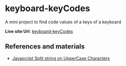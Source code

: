 # keyboard-keyCodes
A mini project to find code values of a keys of a keyboard

**Live site Url**: [keyboard-keyCodes](https://vaishakks.github.io/keyboard-keyCodes/)

## References and materials 

- [Javascript Split string on UpperCase Characters](https://stackoverflow.com/questions/7888238/javascript-split-string-on-uppercase-characters)
